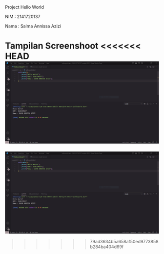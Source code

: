 Project Hello World

NIM : 2141720137

Nama : Salma Annissa Azizi

Tampilan Screenshoot
<<<<<<< HEAD
![Screenshoot hello_world](docs/hello_world.PNG)
=======
![Screenshoot hello_world](docs/hello_world.PNG)
>>>>>>> 79ad3634b5a658af50ed9773858b284ba404d69f

